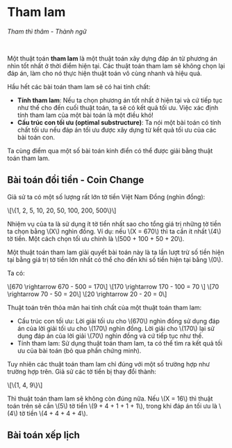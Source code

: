# Tham lam

*Tham thì thâm - Thành ngữ*

<br>

Một thuật toán **tham lam** là một thuật toán xây dựng đáp án từ phương án nhìn tốt nhất ở thời điểm hiện tại. Các thuật toán tham lam sẽ không chọn lại đáp án, làm cho nó thực hiện thuật toán vô cùng nhanh và hiệu quả.

Hầu hết các bài toán tham lam sẽ có hai tính chất:

- **Tính tham lam**: Nếu ta chọn phương án tốt nhất ở hiện tại và cứ tiếp tục như thế cho đến cuối thuật toán, ta sẽ có kết quả tối ưu. Việc xác định tính tham lam của một bài toán là một điều khó! 
- **Cấu trúc con tối ưu (optimal substructure)**: Ta nói một bài toán có tính chất tối ưu nếu đáp án tối ưu được xây dựng từ kết quả tối ưu của các bài toán con.

Ta cùng điểm qua một số bài toán kinh điển có thể được giải bằng thuật toán tham lam.

## Bài toán đổi tiền - Coin Change

Giả sử ta có một số lượng rất lớn tờ tiền Việt Nam Đồng (nghìn đồng): 

\\[\\{1, 2, 5, 10, 20, 50, 100, 200, 500\\}\\]

Nhiệm vụ của ta là sử dụng ít tờ tiền nhất sao cho tổng giá trị những tờ tiền ta chọn bằng \\(X\\) nghìn đồng. Ví dụ: nếu \\(X = 670\\) thì ta cần ít nhất \\(4\\) tờ tiền. Một cách chọn tối ưu chính là \\(500 + 100 + 50 + 20\\).

Một thuật toán tham lam giải quyết bài toán này là ta lần lượt trừ số tiền hiện tại bằng giá trị tờ tiền lớn nhất có thể cho đến khi số tiền hiện tại bằng \\(0\\).

Ta có:

\\[670 \rightarrow 670 - 500 = 170\\]
\\[170 \rightarrow 170 - 100 = 70 \\]
\\[70 \rightarrow 70 - 50 = 20\\]
\\[20 \rightarrow 20 - 20 = 0\\]

Thuật toán trên thỏa mãn hai tính chất của một thuật toán tham lam:

- Cấu trúc con tối ưu: Lời giải tối ưu cho \\(670\\) nghìn đồng sử dụng đáp án của lời giải tối ưu cho \\(170\\) nghìn đồng. Lời giải cho \\(170\\) lại sử dụng đáp án của lời giải \\(70\\) nghìn đồng và cứ tiếp tục như thế.
- Tính tham lam: Sử dụng thuật toán tham lam, ta có thể tìm ra kết quả tối ưu của bài toán (bỏ qua phần chứng minh).

Tuy nhiên các thuật toán tham lam chỉ đúng với một số trường hợp như trường hợp trên. Giả sử các tờ tiền bị thay đổi thành:

\\[\\{1, 4, 9\\}\\]

Thì thuật toán tham lam sẽ không còn đúng nữa. Nếu \\(X = 16\\) thì thuật toán trên sẽ cần \\(5\\) tờ tiền \\(9 + 4 + 1 + 1 + 1\\), trong khi đáp án tối ưu là \\(4\\) tờ tiền \\(4 + 4 + 4 + 4\\).

## Bài toán xếp lịch
